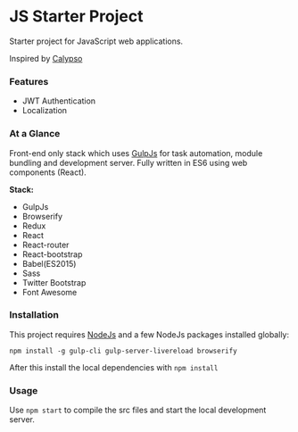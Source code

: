 JS Starter Project
==================

Starter project for JavaScript web applications.

Inspired by [Calypso](https://github.com/Automattic/wp-calypso)

### Features

- JWT Authentication
- Localization

### At a Glance

Front-end only stack which uses [GulpJs](gulpjs.com) for task automation, module bundling and development server. Fully written in ES6 using web components (React).

**Stack:**

- GulpJs
- Browserify
- Redux
- React
- React-router
- React-bootstrap
- Babel(ES2015)
- Sass
- Twitter Bootstrap
- Font Awesome

### Installation

This project requires [NodeJs](https://nodejs.org) and a few NodeJs packages installed globally:

`npm install -g gulp-cli gulp-server-livereload browserify`

After this install the local dependencies with `npm install`

### Usage

Use `npm start` to compile the src files and start the local development server.
